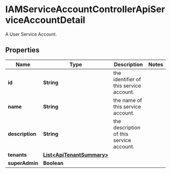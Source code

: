 

# IAMServiceAccountControllerApiServiceAccountDetail

A User Service Account.

## Properties

| Name | Type | Description | Notes |
|------------ | ------------- | ------------- | -------------|
|**id** | **String** | the identifier of this service account. |  |
|**name** | **String** | the name of this service account. |  |
|**description** | **String** | the description of this service account. |  |
|**tenants** | [**List&lt;ApiTenantSummary&gt;**](ApiTenantSummary.md) |  |  |
|**superAdmin** | **Boolean** |  |  |



